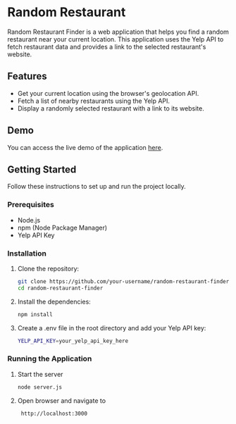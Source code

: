 # Random Restaurant

Random Restaurant Finder is a web application that helps you find a random restaurant near your current location. This application uses the Yelp API to fetch restaurant data and provides a link to the selected restaurant's website.

## Features

- Get your current location using the browser's geolocation API.
- Fetch a list of nearby restaurants using the Yelp API.
- Display a randomly selected restaurant with a link to its website.

## Demo

You can access the live demo of the application [here](https://randomrestaurant-dbd136550dc3.herokuapp.com/).

## Getting Started

Follow these instructions to set up and run the project locally.

### Prerequisites

- Node.js
- npm (Node Package Manager)
- Yelp API Key

### Installation

1. Clone the repository:
   ```bash
   git clone https://github.com/your-username/random-restaurant-finder.git
   cd random-restaurant-finder

2. Install the dependencies:
   ```bash
   npm install

3. Create a .env file in the root directory and add your Yelp API key:
   ```bash
   YELP_API_KEY=your_yelp_api_key_here

### Running the Application
1. Start the server
   ```bash
   node server.js
2. Open browser and navigate to
   ```txt
    http://localhost:3000

